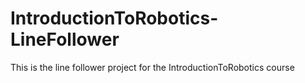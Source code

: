 # IntroductionToRobotics-LineFollower
This is the line follower project for the IntroductionToRobotics course
